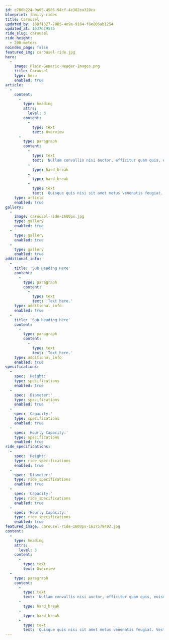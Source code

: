 ```yaml
---
id: e786b224-0a05-4586-94cf-4e302ea320ca
blueprint: family-rides
title: Carousel
updated_by: 169f1327-7085-4e9a-9104-f6e806ab1254
updated_at: 1637679575
ride_slug: carousel
ride_height:
  - 200-meters
noindex_page: false
featured_img: carousel-ride.jpg
hero:
  -
    image: Plain-Generic-Header-Images.png
    title: Carousel
    type: hero
    enabled: true
article:
  -
    content:
      -
        type: heading
        attrs:
          level: 3
        content:
          -
            type: text
            text: Overview
      -
        type: paragraph
        content:
          -
            type: text
            text: 'Nullam convallis nisi auctor, efficitur quam quis, euismod mauris. Suspendisse sed pulvinar mauris. Pellentesque hendrerit felis tellus, ac hendrerit erat dapibus vitae. In pellentesque interdum justo, eget porta magna laoreet quis. Mauris est ligula, pulvinar ut luctus vel, egestas sit amet tellus.'
          -
            type: hard_break
          -
            type: hard_break
          -
            type: text
            text: 'Quisque quis nisi sit amet metus venenatis feugiat. Vestibulum in varius nunc. Mauris pharetra lacinia vulputate. Cras mollis leo eget consequat finibus. Sed aliquet enim sit amet efficitur condimentum. Ut varius interdum ex, ut.'
    type: article
    enabled: true
gallery:
  -
    image: carousel-ride-1600px.jpg
    type: gallery
    enabled: true
  -
    type: gallery
    enabled: true
  -
    type: gallery
    enabled: true
additional_info:
  -
    title: 'Sub Heading Here'
    content:
      -
        type: paragraph
        content:
          -
            type: text
            text: 'Text here.'
    type: additional_info
    enabled: true
  -
    title: 'Sub Heading Here'
    content:
      -
        type: paragraph
        content:
          -
            type: text
            text: 'Text here.'
    type: additional_info
    enabled: true
specifications:
  -
    spec: 'Height:'
    type: specifications
    enabled: true
  -
    spec: 'Diameter:'
    type: specifications
    enabled: true
  -
    spec: 'Capacity:'
    type: specifications
    enabled: true
  -
    spec: 'Hourly Capacity:'
    type: specifications
    enabled: true
ride_specifications:
  -
    spec: 'Height:'
    type: ride_specifications
    enabled: true
  -
    spec: 'Diameter:'
    type: ride_specifications
    enabled: true
  -
    spec: 'Capacity:'
    type: ride_specifications
    enabled: true
  -
    spec: 'Hourly Capacity:'
    type: ride_specifications
    enabled: true
featured_image: carousel-ride-1600px-1637579492.jpg
content:
  -
    type: heading
    attrs:
      level: 3
    content:
      -
        type: text
        text: Overview
  -
    type: paragraph
    content:
      -
        type: text
        text: 'Nullam convallis nisi auctor, efficitur quam quis, euismod mauris. Suspendisse sed pulvinar mauris. Pellentesque hendrerit felis tellus, ac hendrerit erat dapibus vitae. In pellentesque interdum justo, eget porta magna laoreet quis. Mauris est ligula, pulvinar ut luctus vel, egestas sit amet tellus.'
      -
        type: hard_break
      -
        type: hard_break
      -
        type: text
        text: 'Quisque quis nisi sit amet metus venenatis feugiat. Vestibulum in varius nunc. Mauris pharetra lacinia vulputate. Cras mollis leo eget consequat finibus. Sed aliquet enim sit amet efficitur condimentum. Ut varius interdum ex, ut.'
---
```

